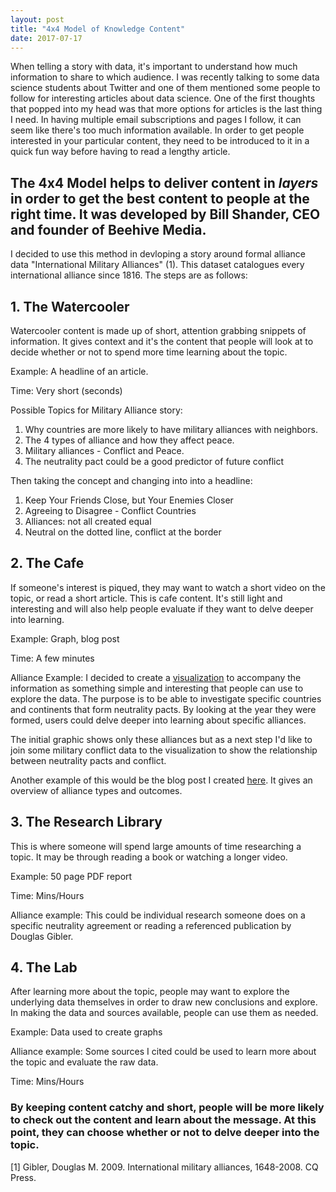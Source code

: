 ```yaml
---
layout: post
title: "4x4 Model of Knowledge Content"
date: 2017-07-17
---
```


When telling a story with data, it's important to understand how much information to share to which audience. I was recently talking to some data science students about Twitter and one of them mentioned some people to follow for interesting articles about data science. One of the first thoughts that popped into my head was that more options for articles is the last thing I need. In having multiple email subscriptions and pages I follow, it can seem like there's too much information available. In order to get people interested in your particular content, they need to be introduced to it in a quick fun way before having to read a lengthy article.

## The 4x4 Model helps to deliver content in *layers* in order to get the best content to people at the right time. It was developed by Bill Shander, CEO and founder of Beehive Media.

I decided to use this method in devloping a story around formal alliance data "International Military Alliances" (1). This dataset catalogues every international alliance since 1816. The steps are as follows:

## 1. The Watercooler

Watercooler content is made up of short, attention grabbing snippets of information. It gives context and it's the content that people will look at to decide whether or not to spend more time learning about the topic. 

Example: A headline of an article.  

Time: Very short (seconds)  

Possible Topics for Military Alliance story:  

1. Why countries are more likely to have military alliances with neighbors.  
2. The 4 types of alliance and how they affect peace.  
3. Military alliances - Conflict and Peace.  
4. The neutrality pact could be a good predictor of future conflict  


Then taking the concept and changing into into a headline: 

1. Keep Your Friends Close, but Your Enemies Closer  
2. Agreeing to Disagree - Conflict Countries  
3. Alliances: not all created equal  
4. Neutral on the dotted line, conflict at the border  



## 2. The Cafe

If someone's interest is piqued, they may want to watch a short video on the topic, or read a short article. This is cafe content. It's still light and interesting and will also help people evaluate if they want to delve deeper into learning.

Example: Graph, blog post

Time: A few minutes

Alliance Example: I decided to create a <a href="https://laurenschroeder.github.io/alliances/"> visualization</a> to accompany the information as something simple and interesting that people can use to explore the data. The purpose is to be able to investigate specific countries and continents that form neutrality pacts. By looking at the year they were formed, users could delve deeper into learning about specific alliances.

The initial graphic shows only these alliances but as a next step I'd like to join some military conflict data to the visualization to show the relationship between neutrality pacts and conflict.

Another example of this would be the blog post I created <a href="https://laurenschroeder.github.io/2017/07/19/Neutrality.html">here</a>. It gives an overview of alliance types and outcomes.  


## 3. The Research Library

This is where someone will spend large amounts of time researching a topic. It may be through reading a book or watching a longer video.

Example: 50 page PDF report

Time: Mins/Hours

Alliance example: This could be individual research someone does on a specific neutrality agreement or reading a referenced publication by Douglas Gibler.


## 4. The Lab

After learning more about the topic, people may want to explore the underlying data themselves in order to draw new conclusions and explore. In making the data and sources available, people can use them as needed.

Example: Data used to create graphs

Alliance example: Some sources I cited could be used to learn more about the topic and evaluate the raw data.

Time: Mins/Hours  

### By keeping content catchy and short, people will be more likely to check out the content and learn about the message. At this point, they can choose whether or not to delve deeper into the topic.  

[1] Gibler, Douglas M. 2009. International military alliances, 1648-2008. CQ Press.  